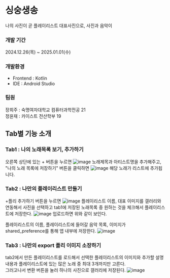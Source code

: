 # 싱숭생송
나의 사진이 곧 플레이리스트 대표사진으로, 사진과 음악이 


### 개발 기간 
2024.12.26(목) ~ 2025.01.01(수)

### 개발환경 
- Frontend : Kotlin <br>
- IDE : Android Studio

### 팀원 
장희주 : 숙명여자대학교 컴퓨터과학전공 21 <br>
정윤재 : 카이스트 전산학부 19

## Tab별 기능 소개 

### Tab1 : 나의 노래목록 보기, 추가하기 
오른쪽 상단에 있는 + 버튼을 누르면 
![image](https://github.com/user-attachments/assets/3a76f330-aeb7-489e-b5e9-e1ce0df2e65a)
노래제목과 아티스트명을 추가해주고, "나의 노래 목록에 저장하기" 버튼을 클릭하면 
![image](https://github.com/user-attachments/assets/037eac39-3ee0-4fe1-95fa-1417fc9bc637)
해당 노래가 리스트에 추가됩니다. 

### Tab2 : 나만의 플레이리스트 만들기 
+플리 추가하기 버튼을 누르면 
![image](https://github.com/user-attachments/assets/fe14e0ce-241d-4c39-acbe-04f7c523941a)
플레이리스트 이름, 대표 이미지를 갤러리와 연동해서 사진을 선택하고 tab1에 저장된 노래목록 중 원하는 것을 체크해서 플레이리스트에 저장한다. 
![image](https://github.com/user-attachments/assets/42e9fe9d-548d-49e6-9685-bd3af50b58e4)
업로드하면 위와 같이 보인다. 

플레이리스트의 이름, 플레이리스트에 들어갈 음악 목록, 이미지가 shared_preference를 통해 앱 내부에 저장한다. 
![image](https://github.com/user-attachments/assets/86656b88-ac8d-44b0-bb4f-7fe301f408c0)


### Tab3 : 나만의 export 플리 이미지 소장하기 
tab2에서 만든 플레이리스트를 로드해서 선택한 플레이리스트의 이미지와 추가할 설명내용과 플레이리스트에 있는 많은 노래 중 최대 3개까지만 고른다. <br>
그러고나서 변환 버튼을 눌러 하나의 사진으로 갤러리에 저장된다. 
![image](https://github.com/user-attachments/assets/2d44aa21-2a0b-4d3e-aeef-644661282da0)



